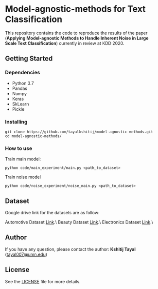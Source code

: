 # Model-agnostic-methods for Text Classification

This repository contains the code to reproduce the results of the paper (**Applying Model-agnostic Methods to Handle Inherent Noise in Large Scale Text Classification**) currently in review at KDD 2020. 


## Getting Started

### Dependencies

* Python 3.7
* Pandas
* Numpy
* Keras
* SkLearn
* Pickle

### Installing

```
git clone https://github.com/tayalkshitij/model-agnostic-methods.git
cd model-agnostic-methods/
```

### How to use

Train main model:
```
python code/main_experiment/main.py <path_to_dataset>
```

Train noise model
```
python code/noise_experiment/noise_main.py <path_to_dataset>
```

## Dataset

Google drive link for the datasets are as follow:

Automotive Dataset [Link](https://drive.google.com/open?id=1w2YuR1knf3LJPfq6wVxo3frHlbqP6BqA).\\
Beauty Dataset [Link](https://drive.google.com/open?id=1rNNSdGvMcivdXI72SGvrd_Td1Ah2_Vo7).\\
Electronics Dataset [Link](https://drive.google.com/open?id=1qDX8gBWrG0pdqqkJS8HUtI6K3kKtKfuR).\\


## Author

If you have any question, please contact the author:
**Kshitij Tayal** ([tayal007@umn.edu](mailto:tayal007@umn.edu))

## License

See the [LICENSE](LICENSE) file for more details.
